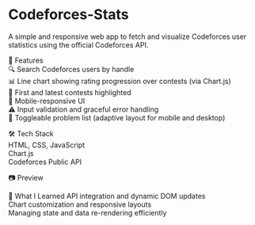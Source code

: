 # Codeforces-Stats
A simple and responsive web app to fetch and visualize Codeforces user statistics using the official Codeforces API.

📌 Features  
🔍 Search Codeforces users by handle  
📊 Line chart showing rating progression over contests (via Chart.js)  
🎯 First and latest contests highlighted  
📱 Mobile-responsive UI  
⚠️ Input validation and graceful error handling  
📄 Toggleable problem list (adaptive layout for mobile and desktop)

🛠️ Tech Stack  
HTML, CSS, JavaScript  
Chart.js  
Codeforces Public API  

📷 Preview

🧠 What I Learned
API integration and dynamic DOM updates  
Chart customization and responsive layouts  
Managing state and data re-rendering efficiently
